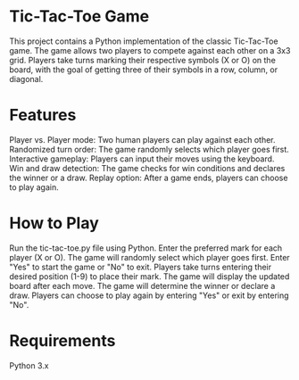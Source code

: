 # Tic-Tac-Toe Game
This project contains a Python implementation of the classic Tic-Tac-Toe game. The game allows two players to compete against each other on a 3x3 grid. Players take turns marking their respective symbols (X or O) on the board, with the goal of getting three of their symbols in a row, column, or diagonal.

# Features
Player vs. Player mode: Two human players can play against each other.
Randomized turn order: The game randomly selects which player goes first.
Interactive gameplay: Players can input their moves using the keyboard.
Win and draw detection: The game checks for win conditions and declares the winner or a draw.
Replay option: After a game ends, players can choose to play again.

# How to Play
Run the tic-tac-toe.py file using Python.
Enter the preferred mark for each player (X or O).
The game will randomly select which player goes first.
Enter "Yes" to start the game or "No" to exit.
Players take turns entering their desired position (1-9) to place their mark.
The game will display the updated board after each move.
The game will determine the winner or declare a draw.
Players can choose to play again by entering "Yes" or exit by entering "No".

# Requirements
Python 3.x
